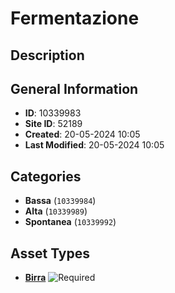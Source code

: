 # Fermentazione

## Description

## General Information
- **ID**: 10339983
- **Site ID**: 52189
- **Created**: 20-05-2024 10:05
- **Last Modified**: 20-05-2024 10:05

## Categories
- **Bassa** (`10339984`)
- **Alta** (`10339989`)
- **Spontanea** (`10339992`)
## Asset Types
- **[Birra](../contentStructure/birra/README.md)** ![Required](https://img.shields.io/badge/*Required-red.svg)
